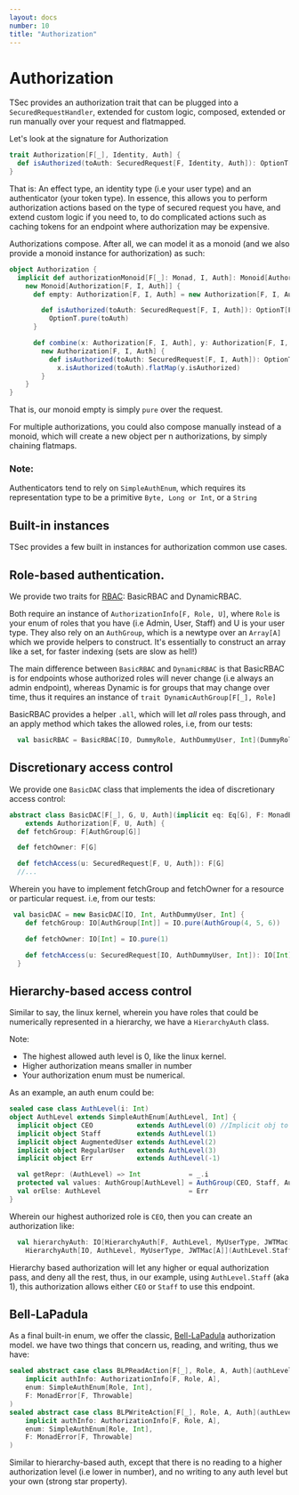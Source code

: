 ```yaml
---
layout: docs
number: 10
title: "Authorization"
---
```


# Authorization

TSec provides an authorization trait that can be plugged into a `SecuredRequestHandler`, extended for custom logic,
composed, extended or run manually over your request and flatmapped.

Let's look at the signature for Authorization

```scala
trait Authorization[F[_], Identity, Auth] {
  def isAuthorized(toAuth: SecuredRequest[F, Identity, Auth]): OptionT[F, SecuredRequest[F, Identity, Auth]]
}
```

That is: An effect type, an identity type (i.e your user type) and an authenticator (your token type). 
In essence, this allows you to perform authorization actions based on the type of secured request you have, and extend custom
logic if you need to, to do complicated actions such as caching tokens for an endpoint where authorization may be expensive.

Authorizations compose. After all, we can model it as a monoid (and we also provide a monoid instance for authorization)
 as such:
 
```scala
object Authorization {
  implicit def authorizationMonoid[F[_]: Monad, I, Auth]: Monoid[Authorization[F, I, Auth]] =
    new Monoid[Authorization[F, I, Auth]] {
      def empty: Authorization[F, I, Auth] = new Authorization[F, I, Auth] {

        def isAuthorized(toAuth: SecuredRequest[F, I, Auth]): OptionT[F, SecuredRequest[F, I, Auth]] =
          OptionT.pure(toAuth)
      }

      def combine(x: Authorization[F, I, Auth], y: Authorization[F, I, Auth]): Authorization[F, I, Auth] =
        new Authorization[F, I, Auth] {
          def isAuthorized(toAuth: SecuredRequest[F, I, Auth]): OptionT[F, SecuredRequest[F, I, Auth]] =
            x.isAuthorized(toAuth).flatMap(y.isAuthorized)
        }
    }
}
``` 

That is, our monoid empty is simply `pure` over the request.

For multiple authorizations, you could also compose manually instead of a monoid, which will create a new object
per n authorizations, by simply chaining flatmaps.

### Note:

Authenticators tend to rely on `SimpleAuthEnum`, which requires its representation type to be a primitive `Byte, Long or Int`,
or a `String`

## Built-in instances

TSec provides a few built in instances for authorization common use cases.

## Role-based authentication.

We provide two traits for [RBAC](https://en.wikipedia.org/wiki/Role-based_access_control): BasicRBAC and DynamicRBAC.

Both require an instance of `AuthorizationInfo[F, Role, U]`, where `Role` is your enum of roles that you have 
(i.e Admin, User, Staff) and U is your user type. They also rely on an `AuthGroup`, which is a newtype over an `Array[A]`
which we provide helpers to construct. It's essentially to construct an array like a set, for faster indexing (sets are slow as hell!)

The main difference between `BasicRBAC` and `DynamicRBAC` is that BasicRBAC is for endpoints whose authorized roles
will never change (i.e always an admin endpoint), whereas Dynamic is for groups that may change over time, thus
it requires an instance of `trait DynamicAuthGroup[F[_], Role]`

BasicRBAC provides a helper `.all`, which will let _all_ roles pass through, and an apply method which takes
the allowed roles, i.e, from our tests:


```scala
  val basicRBAC = BasicRBAC[IO, DummyRole, AuthDummyUser, Int](DummyRole.Admin, DummyRole.Other) //Where DummyRole is some auth role
```


## Discretionary access control

We provide one `BasicDAC` class that implements the idea of discretionary access control:

```scala
abstract class BasicDAC[F[_], G, U, Auth](implicit eq: Eq[G], F: MonadError[F, Throwable])
    extends Authorization[F, U, Auth] {
  def fetchGroup: F[AuthGroup[G]]

  def fetchOwner: F[G]

  def fetchAccess(u: SecuredRequest[F, U, Auth]): F[G]
  //...
```

Wherein you have to implement fetchGroup and fetchOwner for a resource or particular request. i.e, from our tests:

```scala
 val basicDAC = new BasicDAC[IO, Int, AuthDummyUser, Int] {
    def fetchGroup: IO[AuthGroup[Int]] = IO.pure(AuthGroup(4, 5, 6))

    def fetchOwner: IO[Int] = IO.pure(1)

    def fetchAccess(u: SecuredRequest[IO, AuthDummyUser, Int]): IO[Int] = IO.pure(u.identity.id)
  }
```

## Hierarchy-based access control

Similar to say, the linux kernel, wherein you have roles that could be numerically represented in a hierarchy,
we have a `HierarchyAuth` class.

Note:
* The highest allowed auth level is 0, like the linux kernel.
* Higher authorization means smaller in number
* Your authorization enum must be numerical.

As an example, an auth enum could be:

```scala
sealed case class AuthLevel(i: Int)
object AuthLevel extends SimpleAuthEnum[AuthLevel, Int] {
  implicit object CEO           extends AuthLevel(0) //Implicit obj to get over SI-7046 which still pops up sometimes
  implicit object Staff         extends AuthLevel(1)
  implicit object AugmentedUser extends AuthLevel(2)
  implicit object RegularUser   extends AuthLevel(3)
  implicit object Err           extends AuthLevel(-1)

  val getRepr: (AuthLevel) => Int            = _.i
  protected val values: AuthGroup[AuthLevel] = AuthGroup(CEO, Staff, AugmentedUser, RegularUser)
  val orElse: AuthLevel                      = Err
}
```

Wherein our highest authorized role is `CEO`, then you can create an authorization like:

```scala
  val hierarchyAuth: IO[HierarchyAuth[F, AuthLevel, MyUserType, JWTMac[A]]] = 
    HierarchyAuth[IO, AuthLevel, MyUserType, JWTMac[A]](AuthLevel.Staff) 
```

Hierarchy based authorization will let any higher or equal authorization pass, and deny all the rest,
thus, in our example, using `AuthLevel.Staff` (aka 1), this authorization allows either `CEO` or `Staff` to use
this endpoint. 

## Bell-LaPadula

As a final built-in enum, we offer the classic, [Bell-LaPadula](https://en.wikipedia.org/wiki/Bell%E2%80%93LaPadula_model)
authorization model. we have two things that concern us, reading, and writing, thus we have:

```scala
sealed abstract case class BLPReadAction[F[_], Role, A, Auth](authLevel: Role)(
    implicit authInfo: AuthorizationInfo[F, Role, A],
    enum: SimpleAuthEnum[Role, Int],
    F: MonadError[F, Throwable]
)
sealed abstract case class BLPWriteAction[F[_], Role, A, Auth](authLevel: Role)(
    implicit authInfo: AuthorizationInfo[F, Role, A],
    enum: SimpleAuthEnum[Role, Int],
    F: MonadError[F, Throwable]
) 
```

Similar to hierarchy-based auth, except that there is no reading to a higher authorization level (i.e lower in number),
and no writing to any auth level but your own (strong star property).